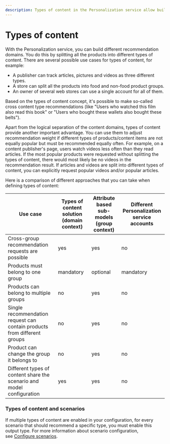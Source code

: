 ```yaml
---
description: Types of content in the Personalization service allow building different recommendations for different parts of our content model.
---
```


# Types of content

With the Personalization service, you can build different recommendation domains.
You do this by splitting all the products into different types of content.
There are several possible use cases for types of content, for example:

- A publisher can track articles, pictures and videos as three different types.
- A store can split all the products into food and non-food product groups.
- An owner of several web stores can use a single account for all of them.

Based on the types of content concept, it's possible to make so-called cross content type recommendations (like "Users who watched this film also read this book" or "Users who bought these wallets also bought these belts").

Apart from the logical separation of the content domains, types of content provide another important advantage.
You can use them to adjust recommendation weight if different types of products/content items are not equally popular but must be recommended equally often.
For example, on a content publisher's page, users watch videos less often than they read articles.
If the most popular products were requested without splitting the types of content, there would most likely be no videos in the recommendation result.
If articles and videos are split into different types of content, you can explicitly request popular videos and/or popular articles.

Here is a comparison of different approaches that you can take when defining types of content:

|Use case|Types of content solution (domain context)|Attribute based sub-models (group context)|Different Personalization service accounts|
|---|---|---|---|
|Cross-group recommendation requests are possible|yes|yes|no|
|Products must belong to one group|mandatory|optional|mandatory|
|Products can belong to multiple groups|no|yes|no|
|Single recommendation request can contain products from different groups|no|yes|no|
|Product can change the group it belongs to|no|yes|no|
|Different types of content share the scenario and model configuration|yes|yes|no|

### Types of content and scenarios

If multiple types of content are enabled in your configuration, for every scenario that should recommend a specific type, you must enable this output type.
For more information about scenario configuration, see [Configure scenarios](configure_scenarios.md).
